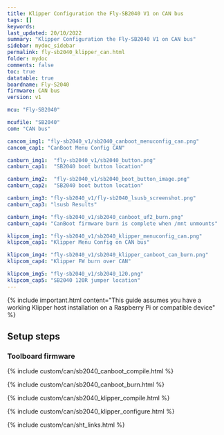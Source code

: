 ```yaml
---
title: Klipper Configuration the Fly-SB2040 V1 on CAN bus
tags: []
keywords: 
last_updated: 20/10/2022
summary: "Klipper Configuration the Fly-SB2040 V1 on CAN bus"
sidebar: mydoc_sidebar
permalink: fly-sb2040_klipper_can.html
folder: mydoc
comments: false
toc: true
datatable: true
boardname: Fly-S2040
firmware: CAN bus
version: v1

mcu: "Fly-SB2040"

mcufile: "SB2040"
com: "CAN bus"

cancom_img1: "fly-sb2040_v1/sb2040_canboot_menuconfig_can.png"
cancom_cap1: "CanBoot Menu Config CAN"

canburn_img1:  "fly-sb2040_v1/sb2040_button.png"
canburn_cap1:  "SB2040 boot button location" 

canburn_img2:  "fly-sb2040_v1/sb2040_boot_button_image.png"
canburn_cap2:  "SB2040 boot button location"

canburn_img3: "fly-sb2040_v1/fly-sb2040_lsusb_screenshot.png"
canburn_cap3: "lsusb Results"

canburn_img4: "fly-sb2040_v1/sb2040_canboot_uf2_burn.png"
canburn_cap4: "CanBoot firmware burn is complete when /mnt unmounts"

klipcom_img1: "fly-sb2040_v1/sb2040_klipper_menuconfig_can.png"
klipcom_cap1: "Klipper Menu Config on CAN bus"

klipcom_img4: "fly-sb2040_v1/sb2040_klipper_canboot_can_burn.png"
klipcom_cap4: "Klipper FW burn over CAN"

klipcom_img5: "fly-sb2040_v1/sb2040_120.png"
klipcom_cap5: "SB2040 120R jumper location"
---
```

{% include important.html content="This guide assumes you have a working Klipper host installation on a Raspberry Pi or compatible device" %}



## Setup steps

### Toolboard firmware

{% include custom/can/sb2040_canboot_compile.html %}

{% include custom/can/sb2040_canboot_burn.html %}

{% include custom/can/sb2040_klipper_compile.html %}

{% include custom/can/sb2040_klipper_configure.html %}

{% include custom/can/sht_links.html %}
